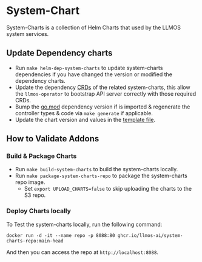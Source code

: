 # System-Chart

System-Charts is a collection of Helm Charts that used by the LLMOS system services.

## Update Dependency charts

- Run `make helm-dep-system-charts` to update system-charts dependencies if you have changed the version or modified the dependency charts.
- Update the dependency [CRDs](https://github.com/llmos-ai/llmos-operator/tree/main/deploy/charts/llmos-crd) of the related system-charts, this allow the `llmos-operator` to bootstrap API server correctly with those required CRDs.
- Bump the [go.mod](https://github.com/llmos-ai/llmos-operator/blob/main/go.mod) dependency version if is imported & regenerate the controller types & code via `make generate` if applicable.
- Update the chart version and values in the [template file](https://github.com/llmos-ai/llmos-operator/tree/main/pkg/template/templates/addons).


## How to Validate Addons

### Build & Package Charts

- Run `make build-system-charts` to build the system-charts locally.
- Run `make package-system-charts-repo` to package the system-charts repo image.
  - Set `export UPLOAD_CHARTS=false` to skip uploading the charts to the S3 repo.

### Deploy Charts locally

To Test the system-charts locally, run the following command:
```shell
docker run -d -it --name repo -p 8088:80 ghcr.io/llmos-ai/system-charts-repo:main-head
```
And then you can access the repo at `http://localhost:8088`.


